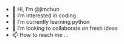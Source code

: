 - 👋 Hi, I’m @jimchun
- 👀 I’m interested in coding
- 🌱 I’m currently learning python
- 💞️ I’m looking to collaborate on fresh ideas
- 📫 How to reach me ...

<!---
jimchun/jimchun is a ✨ special ✨ repository because its `README.md` (this file) appears on your GitHub profile.
You can click the Preview link to take a look at your changes.
--->
